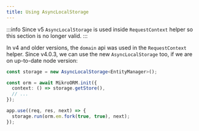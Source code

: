 ```yaml
---
title: Using AsyncLocalStorage
---
```


:::info
Since v5 `AsyncLocalStorage` is used inside `RequestContext` helper so this section
is no longer valid.
:::

In v4 and older versions, the `domain` api was used in the `RequestContext` helper. Since v4.0.3,
we can use the new `AsyncLocalStorage` too, if we are on up-to-date node version:

```ts
const storage = new AsyncLocalStorage<EntityManager>();

const orm = await MikroORM.init({
  context: () => storage.getStore(),
  // ...
});

app.use((req, res, next) => {
  storage.run(orm.em.fork(true, true), next);
});
```
